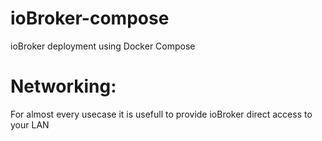 # ioBroker-compose
ioBroker deployment using Docker Compose

# Networking:
For almost every usecase it is usefull to provide ioBroker direct access to your LAN
